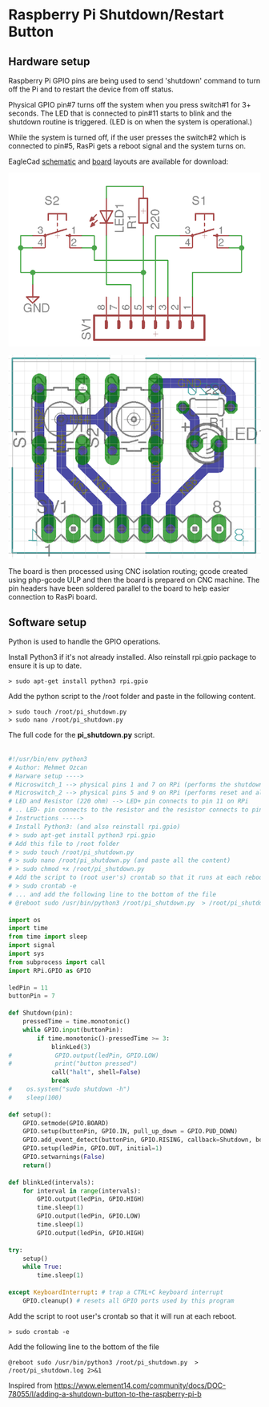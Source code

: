 # Raspberry Pi Shutdown/Restart Button

## Hardware setup
Raspberry Pi GPIO pins are being used to send 'shutdown' command to turn off the Pi and to restart the device from off status.

Physical GPIO pin#7 turns off the system when you press switch#1 for 3+ seconds. The LED that is connected to pin#11 starts to blink and the shutdown routine is triggered. (LED is on when the system is operational.)

While the system is turned off, if the user presses the switch#2 which is connected to pin#5, RasPi gets a reboot signal and the system turns on.

EagleCad [schematic](/PiShutdownButton.sch) and [board](/PiShutdownButton.brd) layouts are available for download:

![Schematic](/RasPi_Shutdown_Schematic.png "Schematic")

![Board](/RasPi_Shutdown_Board.png "Board")

The board is then processed using CNC isolation routing; gcode created using php-gcode ULP and then the board is prepared on CNC machine. The pin headers have been soldered parallel to the board to help easier connection to RasPi board.


## Software setup

Python is used to handle the GPIO operations.

Install Python3 if it's not already installed. Also reinstall rpi.gpio package to ensure it is up to date.

```
> sudo apt-get install python3 rpi.gpio
```

Add the python script to the /root folder and paste in the following content.

```
> sudo touch /root/pi_shutdown.py
> sudo nano /root/pi_shutdown.py
```
The full code for the **pi_shutdown.py** script.
```python

#!/usr/bin/env python3
# Author: Mehmet Ozcan
# Harware setup ---->
# Microswitch_1 --> physical pins 1 and 7 on RPi (performs the shutdown)
# Microswitch_2 --> physical pins 5 and 9 on RPi (performs reset and also power on)
# LED and Resistor (220 ohm) --> LED+ pin connects to pin 11 on RPi
# .. LED- pin connects to the resistor and the resistor connects to pin 9 on RPİ (GND)
# Instructions ----->
# Install Python3: (and also reinstall rpi.gpio)
# > sudo apt-get install python3 rpi.gpio
# Add this file to /root folder
# > sudo touch /root/pi_shutdown.py
# > sudo nano /root/pi_shutdown.py (and paste all the content)
# > sudo chmod +x /root/pi_shutdown.py
# Add the script to (root user's) crontab so that it runs at each reboot
# > sudo crontab -e
# ... and add the following line to the bottom of the file
# @reboot sudo /usr/bin/python3 /root/pi_shutdown.py  > /root/pi_shutdown.log 2>&1

import os
import time
from time import sleep
import signal
import sys
from subprocess import call
import RPi.GPIO as GPIO

ledPin = 11
buttonPin = 7

def Shutdown(pin):
    pressedTime = time.monotonic()
    while GPIO.input(buttonPin):
        if time.monotonic()-pressedTime >= 3:
            blinkLed(3)
#            GPIO.output(ledPin, GPIO.LOW)
#            print("button pressed")
            call("halt", shell=False)
            break
#    os.system("sudo shutdown -h")
#    sleep(100)

def setup():
    GPIO.setmode(GPIO.BOARD)
    GPIO.setup(buttonPin, GPIO.IN, pull_up_down = GPIO.PUD_DOWN)
    GPIO.add_event_detect(buttonPin, GPIO.RISING, callback=Shutdown, bouncetime=200)
    GPIO.setup(ledPin, GPIO.OUT, initial=1)
    GPIO.setwarnings(False)
    return()

def blinkLed(intervals):
    for interval in range(intervals):
        GPIO.output(ledPin, GPIO.HIGH)
        time.sleep(1)
        GPIO.output(ledPin, GPIO.LOW)
        time.sleep(1)
        GPIO.output(ledPin, GPIO.HIGH)

try:
    setup()
    while True:
        time.sleep(1)

except KeyboardInterrupt: # trap a CTRL+C keyboard interrupt
    GPIO.cleanup() # resets all GPIO ports used by this program


```

Add the script to root user's crontab so that it will run at each reboot.

```
> sudo crontab -e
```
Add the following line to the bottom of the file
```
@reboot sudo /usr/bin/python3 /root/pi_shutdown.py  > /root/pi_shutdown.log 2>&1
```





Inspired from
https://www.element14.com/community/docs/DOC-78055/l/adding-a-shutdown-button-to-the-raspberry-pi-b
